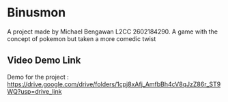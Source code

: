 # Binusmon
A project made by Michael Bengawan L2CC 2602184290. A game with the concept of pokemon but taken a more comedic twist <br />
## Video Demo Link
Demo for the project :<br />
https://drive.google.com/drive/folders/1cpj8xAfj_AmfbBh4cV8qJzZ86r_ST9WQ?usp=drive_link
